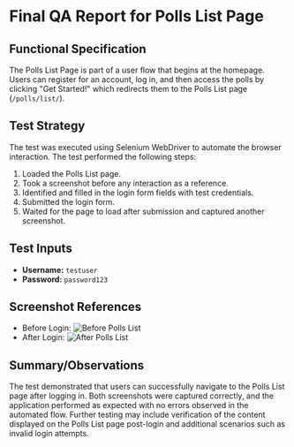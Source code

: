 # Final QA Report for Polls List Page

## Functional Specification
The Polls List Page is part of a user flow that begins at the homepage. Users can register for an account, log in, and then access the polls by clicking "Get Started!" which redirects them to the Polls List page (`/polls/list/`). 

## Test Strategy
The test was executed using Selenium WebDriver to automate the browser interaction. The test performed the following steps:
1. Loaded the Polls List page.
2. Took a screenshot before any interaction as a reference.
3. Identified and filled in the login form fields with test credentials.
4. Submitted the login form.
5. Waited for the page to load after submission and captured another screenshot.

## Test Inputs
- **Username:** `testuser`
- **Password:** `password123`

## Screenshot References
- Before Login: ![Before Polls List](screenshots/before_polls_list.png)
- After Login: ![After Polls List](screenshots/after_polls_list.png)

## Summary/Observations
The test demonstrated that users can successfully navigate to the Polls List page after logging in. Both screenshots were captured correctly, and the application performed as expected with no errors observed in the automated flow. Further testing may include verification of the content displayed on the Polls List page post-login and additional scenarios such as invalid login attempts.